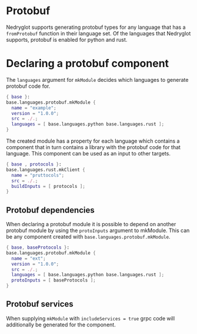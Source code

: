 # Protobuf
Nedryglot supports generating protobuf types for any language that has
a `fromProtobuf` function in their language set. Of the languages that
Nedryglot supports, protobuf is enabled for python and rust.


# Declaring a protobuf component
The `languages` argument for `mkModule` decides which languages to
generate protobuf code for.


```nix
{ base }:
base.languages.protobuf.mkModule {
  name = "example";
  version = "1.0.0";
  src = ./.;
  languages = [ base.languages.python base.languages.rust ];
}
```


The created module has a property for each language which contains a
component that in turn contains a library with the protobuf code for
that language. This component can be used as an input to other
targets.


```nix
{ base , protocols }:
base.languages.rust.mkClient {
  name = "pruttocols";
  src = ./.;
  buildInputs = [ protocols ];
}
```


## Protobuf dependencies
When declaring a protobuf module it is possible to depend on another
protobuf module by using the `protoInputs` argument to mkModule. This
can be any component created with `base.languages.protobuf.mkModule`.

```nix
{ base, baseProtocols }:
base.languages.protobuf.mkModule {
  name = "ext";
  version = "1.0.0";
  src = ./.;
  languages = [ base.languages.python base.languages.rust ];
  protoInputs = [ baseProtocols ];
}
```


## Protobuf services
When supplying `mkModule` with `includeServices = true` grpc code will
additionally be generated for the component.

